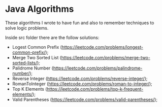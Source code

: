 # Java Algorithms

These algorithms I wrote to have fun and also to remember techniques to solve logic problems.

Inside src folder there are the follow solutions:

* Logest Common Prefix (https://leetcode.com/problems/longest-common-prefix/);
* Merge Two Sorted List (https://leetcode.com/problems/merge-two-sorted-lists/);
* Palidrome Number (https://leetcode.com/problems/palindrome-number/);
* Reverse Integer (https://leetcode.com/problems/reverse-integer/);
* RomanToInteger (https://leetcode.com/problems/roman-to-integer/);
* Top K Elements (https://leetcode.com/problems/top-k-frequent-elements/);
* Valid Parentheses (https://leetcode.com/problems/valid-parentheses/);
